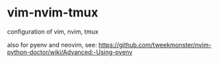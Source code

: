 # vim-nvim-tmux
configuration of vim, nvim, tmux

also for pyenv and neovim, see: https://github.com/tweekmonster/nvim-python-doctor/wiki/Advanced:-Using-pyenv
